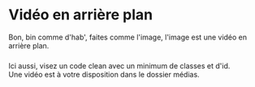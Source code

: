 # Vidéo en arrière plan  
Bon, bin comme d'hab', faites comme l'image, l'image est une vidéo en arrière plan.
  
###   
Ici aussi, visez un code clean avec un minimum de classes et d'id.  
Une vidéo est à votre disposition dans le dossier médias.  